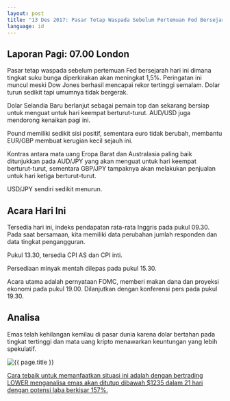 ```yaml
---
layout: post
title: "13 Des 2017: Pasar Tetap Waspada Sebelum Pertemuan Fed Bersejarah Hari Ini"
language: id
---
```

## Laporan Pagi: 07.00 London

Pasar tetap waspada sebelum pertemuan Fed bersejarah hari ini dimana tingkat suku bunga diperkirakan akan meningkat 1,5%. Peringatan ini muncul meski Dow Jones berhasil mencapai rekor tertinggi semalam. Dolar turun sedikit tapi umumnya tidak bergerak.

Dolar Selandia Baru berlanjut sebagai pemain top dan sekarang bersiap untuk menguat untuk hari keempat berturut-turut. AUD/USD juga mendorong kenaikan pagi ini.

Pound memiliki sedikit sisi positif, sementara euro tidak berubah, membantu EUR/GBP membuat kerugian kecil sejauh ini.

Kontras antara mata uang Eropa Barat dan Australasia paling baik ditunjukkan pada AUD/JPY yang akan menguat untuk hari keempat berturut-turut, sementara GBP/JPY tampaknya akan melakukan penjualan untuk hari ketiga berturut-turut.

USD/JPY sendiri sedikit menurun.

## Acara Hari Ini

Tersedia hari ini, indeks pendapatan rata-rata Inggris pada pukul 09.30. Pada saat bersamaan, kita memiliki data perubahan jumlah responden dan data tingkat pengangguran.

Pukul 13.30, tersedia CPI AS dan CPI inti.

Persediaan minyak mentah dilepas pada pukul 15.30.

Acara utama adalah pernyataan FOMC, memberi makan dana dan proyeksi ekonomi pada pukul 19.00. Dilanjutkan dengan konferensi pers pada pukul 19.30.

## Analisa

Emas telah kehilangan kemilau di pasar dunia karena dolar bertahan pada tingkat tertinggi dan mata uang kripto menawarkan keuntungan yang lebih spekulatif.

<img src="{{ site.url }}/images/dec/id-13-dec-17.png" alt="{{ page.title }}" title="{{ page.title }}">

<a href="%LINK%%?currency=USD&market=metals&duration_amount=21&duration_units=d&amount=10&amount_type=payout&expiry_type=duration&underlying=frxXAUUSD&formname=higherlower&barrier=1235" target="_blank">Cara tebaik untuk memanfaatkan situasi ini adalah dengan bertrading LOWER menganalisa emas akan ditutup dibawah $1235 dalam 21 hari dengan potensi laba berkisar 157%.</a>